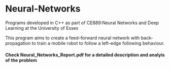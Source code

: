 # Neural-Networks
Programs developed in C++ as part of CE889:Neural Networks and Deep Learning at the University of Essex

This program aims to create a feed-forward neural network with back-propagation to train a mobile robot to follow a left-edge following behaviour.

#### Check Neural_Networks_Report.pdf for a detailed description and analyis of the problem 
